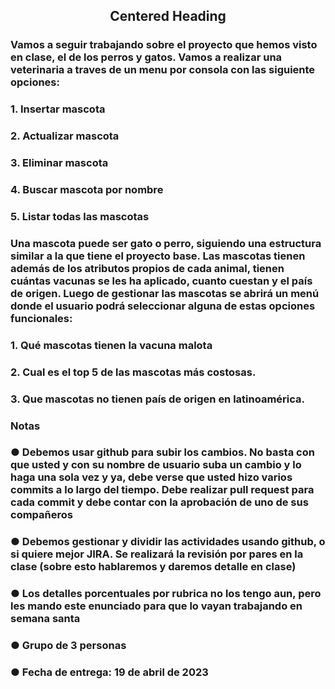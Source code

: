 
<Tite><h2 align="center">Centered Heading</h2></Titl>


<h3>Vamos a seguir trabajando sobre el proyecto que hemos visto en clase, el de los perros y gatos.
Vamos a realizar una veterinaria a traves de un menu por consola con las siguiente opciones:
<h3>1. Insertar mascota</h3>
<h3>2. Actualizar mascota</h3>
<h3>3. Eliminar mascota</h3>
<h3>4. Buscar mascota por nombre</h3>
<h3>5. Listar todas las mascotas</h3>
<h3>Una mascota puede ser gato o perro, siguiendo una estructura similar a la que tiene el proyecto
base. Las mascotas tienen además de los atributos propios de cada animal, tienen cuántas
vacunas se les ha aplicado, cuanto cuestan y el país de origen.
Luego de gestionar las mascotas se abrirá un menú donde el usuario podrá seleccionar alguna
de estas opciones funcionales:
<h3>1. Qué mascotas tienen la vacuna malota</h3>
<h3>2. Cual es el top 5 de las mascotas más costosas.</h3>
<h3>3. Que mascotas no tienen país de origen en latinoamérica.</h3>
<h3>Notas
<h3>● Debemos usar github para subir los cambios. No basta con que usted y con su nombre
de usuario suba un cambio y lo haga una sola vez y ya, debe verse que usted hizo
varios commits a lo largo del tiempo. Debe realizar pull request para cada commit y
debe contar con la aprobación de uno de sus compañeros</h3>
<h3>● Debemos gestionar y dividir las actividades usando github, o si quiere mejor JIRA.
Se realizará la revisión por pares en la clase (sobre esto hablaremos y daremos detalle
en clase)</h3>
<h3>● Los detalles porcentuales por rubrica no los tengo aun, pero les mando este enunciado
para que lo vayan trabajando en semana santa</h3>
<h3>● Grupo de 3 personas</h3>
<h3>● Fecha de entrega: 19 de abril de 2023</h3>
